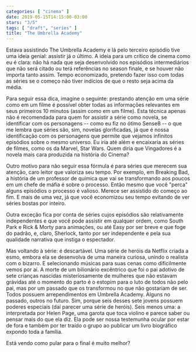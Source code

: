 ```yaml
---
categories: [ "cinema" ]
date: 2019-05-15T14:15:00-03:00
stars: "3/5"
tags: [ "draft", "series" ]
title: "The Umbrella Academy"
---
```

Estava assistindo The Umbrella Academy e lá pelo terceiro episódio tive uma ideia genial: assistir já o último. A ideia para um crítico de cinema como eu é clara: não há nada que seja desenvolvido nos episódios intermediários que não será citado ou terá referências no season finale, e se houver não importa tanto assim. Tempo economizado, pretendo fazer isso com todas as séries se o começo não tiver indícios de que o resto seja acima da média.

Para seguir essa dica, imagine o seguinte: prestando atenção em uma série como em um filme é possível obter todas as informações relevantes em seus primeiros 10 minutos (assim como em um filme). Esta técnica apenas não é recomendada para quem for assistir a série como novela, se identificar com os personagens -- como eu fiz no ótimo Sense8 -- o que me lembra que séries são, sim, novelas glorificadas, já que é nossa identificação com os personagens que permite que vejamos infinitos episódios sobre o mesmo universo. Eu iria até além e encaixaria as séries de filmes, como os da Marvel, Star Wars. Quem diria que Vingadores é a novela mais cara produzida na história do Cinema?

Outro motivo para não seguir essa fórmula é para séries que merecem sua atenção, caro leitor que valoriza seu tempo. Por exemplo, em Breaking Bad, a história de um professor de química que vai se transformando aos poucos em um chefe de máfia é sobre o processo. Então mesmo que você "perca" alguns episódios o processo é valioso. Merece ser assistido do começo ao fim. E mais de uma vez, já que você economizou seu tempo evitando de ver séries bostas por inteiro.

Outra exceção fica por conta de séries cujos episódios são relativamente independentes e que você pode assistir em qualquer ordem, como South Park e Rick & Morty para animações, ou até Easy por ser breve e que foge do padrão, e, claro, Sherlock, tanto por ser independente e pela sua qualidade narrativa que instiga o espectador.

Mas voltando à série: é descartável. Uma série de heróis da Netflix criada a esmo, embora ela se desenvolva de uma maneira curiosa, unindo o realista com o bizarro. E selecionando músicas para suas cenas como dificilmente vemos por aí. A morte de um bilionário excêntrico que foi o pai adotivo de sete crianças nascidas misteriosamente de mulheres que não estavam grávidas até o momento do parto é o estopim para o luto de todos não pelo pai, mas por um passado que os transformou no que não gostariam de ser. Todos possuem arrependimentos em Umbrella Academy. Alguns no passado, outros no futuro. Sim, porque seis desses sete jovens possuem poderes especiais (daí parecer uma série de heróis). Seis menos uma: a interpretada por Helen Page, uma garota que toca violino e parece saber ou pensar mais do que ela diz. Ela pode ser nossa testemunha ocular por estar de fora e também por ter traído o grupo ao publicar um livro biográfico expondo toda a família.

Está vendo como pular para o final é muito melhor?

